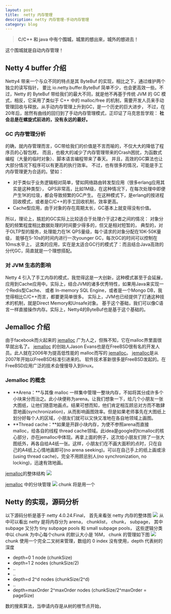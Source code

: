 ```yaml
---
layout: post
title:  netty 内存管理
description: netty 内存管理-手动内存管理
category: blog
---
```

>**C/C++ 和 java 中有个围城，城里的想出来，城外的想进去！**

这个围城就是自动内存管理！

## Netty 4 buffer 介绍
Netty4 带来一个与众不同的特点是其 ByteBuf 的实现，相比之下，通过维护两个独立的读写指针，
要比 io.netty.buffer.ByteBuf 简单不少，也会更高效一些。不过，Netty 的 ByteBuf
带给我们的最大不同，就是他不再基于传统 JVM 的 GC 模式，相反，它采用了类似于 C++ 中的 malloc/free
的机制，需要开发人员来手动管理回收与释放。从手动内存管理上升到GC，是一个历史的巨大进步，
不过，在20年后，居然有曲线的回归到了手动内存管理模式，正印证了马克思哲学观：
**社会总是在螺旋式前进的，没有永远的最好。**

### GC 内存管理分析
的确，就内存管理而言，GC带给我们的价值是不言而喻的，不仅大大的降低了程序员的心智包袱，
而且，也极大的减少了内存管理带来的Crash困扰，为函数式编程（大量的临时对象）、脚本语言编程带来了春天。
并且，高效的GC算法也让大部分情况下程序可以有更高的执行效率。
不过，也有很多的情况，可能是手工内存管理更为合适的。譬如：

- 对于类似于业务逻辑相对简单，譬如网络路由转发型应用（很多erlang应用其实是这种类型），
QPS非常高，比如1M级，在这种情况下，在每次处理中即便产生1K的垃圾，都会导致频繁的GC产生。
在这种模式下，是erlang的按进程回收模式，或者是C/C++的手工回收机制，效率更高。
- Cache型应用，由于对象的存在周期太长，GC基本上就变得没有价值。

所以，理论上，尴尬的GC实际上比较适合于处理介于这2者之间的情况：
对象分配的频繁程度相比数据处理的时间要少得多的，但又是相对短暂的，
典型的，对于OLTP型的服务，处理能力在1K QPS量级，每个请求的对象分配在10K-50K量级，
能够在5-10s的时间内进行一次younger GC，每次GC的时间可以控制在10ms水平上，
这类的应用，实在是太适合GC行的模式了：而且结合Java高效的分代GC，简直就是一个理想搭配。

### 对 JVM 生态的影响
Netty 4 引入了手工内存的模式，我觉得这是一大创新，这种模式甚至于会延展，
应用到Cache应用中。实际上，结合JVM的诸多优秀特性，如果用Java来实现一个Redis型Cache、
或者 In-memory SQL Engine，或者是一个Mongo DB，我觉得相比C/C++而言，都要更简单很多。
实际上，JVM也已经提供了打通这种技术的机制，就是Direct Memory和Unsafe对象。
基于这个基础，我们可以像C语言一样直接操作内存。实际上，Netty4的ByteBuf也是基于这个基础的。

## Jemalloc 介绍
由于facebook而火起来的 [jemalloc][] 广为人之，但殊不知，它在malloc界里面很早就出名了。
 [jemalloc][] 的创始人Jason Evans也是在FreeBSD很有名的开发人员。此人就在2006年为提高低性能的
malloc而写的 [jemalloc][]。 [jemalloc][]是从2007年开始以FreeBSD标准引进来的。
软件技术革新很多是FreeBSD发起的。在FreeBSD应用广泛的技术会慢慢导入到linux。

### Jemalloc 的概念

- **Arena：**与其像 malloc 一样集中管理一整块内存，不如将其分成许多个小块来分而治之。此小块便称为arena。让我们想象一下，给几个小朋友一张大图纸，让他们随意地画点。结果可想而知，他们肯定相互顾忌对方而不敢肆意地画(synchronization)，从而影响画图效率。但是如果老师事先在大图纸上划分好每个人的区域，小朋友们就可以又快又准地在各自地领域上画图。
- **Thread cache：**如果是开辟小块内存，为使不参照arena而直接malloc，给各自的线程 thread cache领域。此idea是google的tcmalloc的核心部分，亦在jemalloc中体现。再拿上面的例子，这次给小朋友们除了一张大图纸外，再各自给A4纸一张。这样，小朋友们在不画大面积的点时，只在自己的A4纸上心情地画即可(no arena seeking)。可以在自己手上的纸上画或涂(using thread cache)，完全不用顾忌别人(no synchronization, no locking)，迅速有效地画。

[jemalloc][]的整体结构
![](http://d.pcs.baidu.com/thumbnail/da862e57f552f26c390bc621c4397a99?fid=106888852-250528-792448144302966&time=1420005600&sign=FDTAER-DCb740ccc5511e5e8fedcff06b081203-Lul4WBRR2jQzSh0S0JvN0ayzuXc%3D&rt=sh&expires=2h&r=674621375&sharesign=unknown&size=c710_u500&quality=100)

[jemalloc][] 中的分块管理
![](http://d.pcs.baidu.com/thumbnail/1afc01a38e89ba5b853fbf410dbb2fdb?fid=106888852-250528-907095144099106&time=1420005600&sign=FDTAER-DCb740ccc5511e5e8fedcff06b081203-pXOw6hwBL%2Busq4%2BVkmaIhNU3t%2FM%3D&rt=sh&expires=2h&r=659455668&sharesign=unknown&size=c710_u500&quality=100)
chunk 将是用一个

## Netty 的实现，源码分析
以下源码分析是基于 netty 4.0.24.Final， 首先来看张 netty 内存的整体图
![](http://d.pcs.baidu.com/thumbnail/3342abda197168bd5467c7f202f2b992?fid=106888852-250528-485702946642017&time=1420009200&sign=FDTAER-DCb740ccc5511e5e8fedcff06b081203-huQ0B9ZLLvuzSmxeY%2F0kv0NuhTY%3D&rt=sh&expires=2h&r=310280648&sharesign=unknown&size=c710_u500&quality=100)
从中可以看出 netty 是将内存分为 arena， chunklist， chunk， subpage， 其中 subpage 又分为 tiny subpage pools 和 small subpage pools， 这些逻辑分类中以 chunk 为中心每个chunk 的默认大小是 16M， chunk 的管理如下图
![](http://d.pcs.baidu.com/thumbnail/f1cdaaf5514337a35d5a35cf1050c667?fid=106888852-250528-987832193975480&time=1420009200&sign=FDTAER-DCb740ccc5511e5e8fedcff06b081203-VH3%2FeX1DXMg7dlwAOGpAEbF8Qi8%3D&rt=sh&expires=2h&r=834527141&sharesign=unknown&size=c710_u500&quality=100)
chunk 使用一个完全二叉树来管理，数组的 0 index 没有使用，depth 代表树的深度

 * depth=0        1 node (chunkSize)
 * depth=1        2 nodes (chunkSize/2)
 * ..
 * ..
 * depth=d        2^d nodes (chunkSize/2^d)
 * ..
 * depth=maxOrder 2^maxOrder nodes (chunkSize/2^maxOrder = pageSize)

数的搜索算法，当申请内存是从树的根节点开始，


[-10]:    http://hushi55.github.io/  "-10"
[jemalloc]:   https://www.facebook.com/notes/facebook-engineering/scalable-memory-allocation-using-jemalloc/480222803919  "jemalloc"
